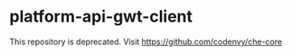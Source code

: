 platform-api-gwt-client
=======================
This repository is deprecated. Visit https://github.com/codenvy/che-core
